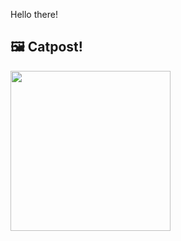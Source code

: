 Hello there!



## 🖼️ Catpost!

<sub>
    <img src="https://cdn2.thecatapi.com/images/6uxxnM2AW.jpg" height="256">
</sub>

